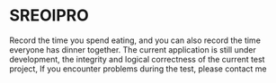 # SREOlPRO
Record the time you spend eating, and you can also record the time everyone has dinner together. The current application is still under development, the integrity and logical correctness of the current test project, If you encounter problems during the test, please contact me
